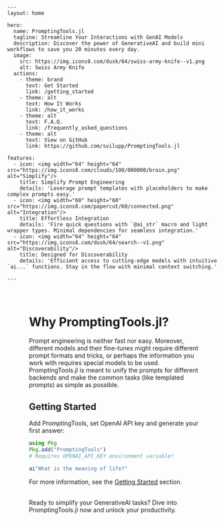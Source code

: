 ```@raw html
---
layout: home

hero:
  name: PromptingTools.jl
  tagline: Streamline Your Interactions with GenAI Models
  description: Discover the power of GenerativeAI and build mini workflows to save you 20 minutes every day.
  image:
    src: https://img.icons8.com/dusk/64/swiss-army-knife--v1.png
    alt: Swiss Army Knife
  actions:
    - theme: brand
      text: Get Started
      link: /getting_started
    - theme: alt
      text: How It Works
      link: /how_it_works
    - theme: alt
      text: F.A.Q.
      link: /frequently_asked_questions
    - theme: alt
      text: View on GitHub
      link: https://github.com/svilupp/PromptingTools.jl

features:
  - icon: <img width="64" height="64" src="https://img.icons8.com/clouds/100/000000/brain.png" alt="Simplify"/>
    title: Simplify Prompt Engineering
    details: 'Leverage prompt templates with placeholders to make complex prompts easy.'
  - icon: <img width="60" height="60" src="https://img.icons8.com/papercut/60/connected.png" alt="Integration"/>
    title: Effortless Integration
    details: 'Fire quick questions with `@ai_str` macro and light wrapper types. Minimal dependencies for seamless integration.'
  - icon: <img width="64" height="64" src="https://img.icons8.com/dusk/64/search--v1.png" alt="Discoverability"/>
    title: Designed for Discoverability
    details: 'Efficient access to cutting-edge models with intuitive `ai...` functions. Stay in the flow with minimal context switching.'

---
```



<p style="margin-bottom:2cm"></p>

<div class="vp-doc" style="width:80%; margin:auto">

<h1> Why PromptingTools.jl? </h1>

Prompt engineering is neither fast nor easy. Moreover, different models and their fine-tunes might require different prompt formats and tricks, or perhaps the information you work with requires special models to be used. PromptingTools.jl is meant to unify the prompts for different backends and make the common tasks (like templated prompts) as simple as possible. 

<h2> Getting Started </h2>

Add PromptingTools, set OpenAI API key and generate your first answer:

```julia
using Pkg
Pkg.add("PromptingTools")
# Requires OPENAI_API_KEY environment variable!

ai"What is the meaning of life?"
```

For more information, see the [Getting Started](@ref) section.

<br>
Ready to simplify your GenerativeAI tasks? Dive into PromptingTools.jl now and unlock your productivity.

</div>